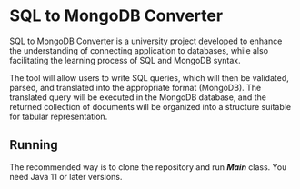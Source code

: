 # SQL to MongoDB Converter
SQL to MongoDB Converter is a university project developed to enhance the understanding of connecting application to databases, while also facilitating the learning process of SQL and MongoDB syntax.

The tool will allow users to write SQL queries, which will then be validated, parsed, and translated into the appropriate format (MongoDB). The translated query will be executed in the MongoDB database, and the returned collection of documents will be organized into a structure suitable for tabular representation.

## Running
The recommended way is to clone the repository and run ***Main*** class. You need Java 11 or later versions.
